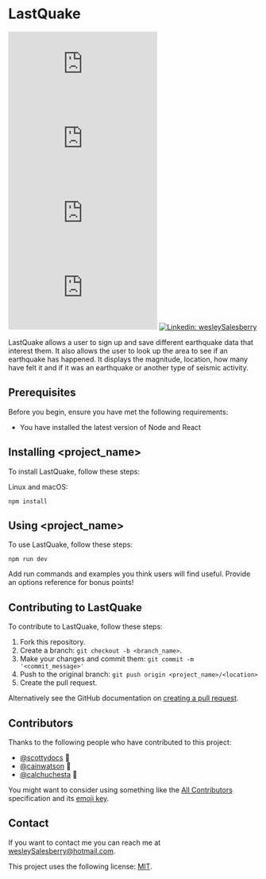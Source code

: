 # LastQuake

<!--- These are examples. See https://shields.io for others or to customize this set of shields. You might want to include dependencies, project status and licence info here --->
![GitHub repo size](https://img.shields.io/github/repo-size/scottydocs/README-template.md)
![GitHub contributors](https://img.shields.io/github/contributors/scottydocs/README-template.md)
![GitHub stars](https://img.shields.io/github/stars/scottydocs/README-template.md?style=social)
![GitHub forks](https://img.shields.io/github/forks/scottydocs/README-template.md?style=social)
[![Linkedin: wesleySalesberry](https://img.shields.io/badge/-wesleySalesberry-black?style=flat-square&logo=Linkedin&logoColor=white&link=https://www.linkedin.com/in/wessalesberry/)](https://www.linkedin.com/in/wessalesberry/)

LastQuake allows a user to sign up and save different earthquake data that interest them. It also allows the user to look up the area to see if an earthquake has happened. It displays the magnitude, location, how many have felt it and if it was an earthquake or another type of seismic activity.


## Prerequisites

Before you begin, ensure you have met the following requirements:
<!--- These are just example requirements. Add, duplicate or remove as required --->
* You have installed the latest version of Node and React


## Installing <project_name>

To install LastQuake, follow these steps:

Linux and macOS:
```
npm install
```

## Using <project_name>

To use LastQuake, follow these steps:

```
npm run dev
```

Add run commands and examples you think users will find useful. Provide an options reference for bonus points!

## Contributing to LastQuake
<!--- If your README is long or you have some specific process or steps you want contributors to follow, consider creating a separate CONTRIBUTING.md file--->
To contribute to LastQuake, follow these steps:

1. Fork this repository.
2. Create a branch: `git checkout -b <branch_name>`.
3. Make your changes and commit them: `git commit -m '<commit_message>'`
4. Push to the original branch: `git push origin <project_name>/<location>`
5. Create the pull request.

Alternatively see the GitHub documentation on [creating a pull request](https://help.github.com/en/github/collaborating-with-issues-and-pull-requests/creating-a-pull-request).

## Contributors

Thanks to the following people who have contributed to this project:

* [@scottydocs](https://github.com/scottydocs) 📖
* [@cainwatson](https://github.com/cainwatson) 🐛
* [@calchuchesta](https://github.com/calchuchesta) 🐛

You might want to consider using something like the [All Contributors](https://github.com/all-contributors/all-contributors) specification and its [emoji key](https://allcontributors.org/docs/en/emoji-key).

## Contact

If you want to contact me you can reach me at wesleySalesberry@hotmail.com.


This project uses the following license: [MIT](<link>).
